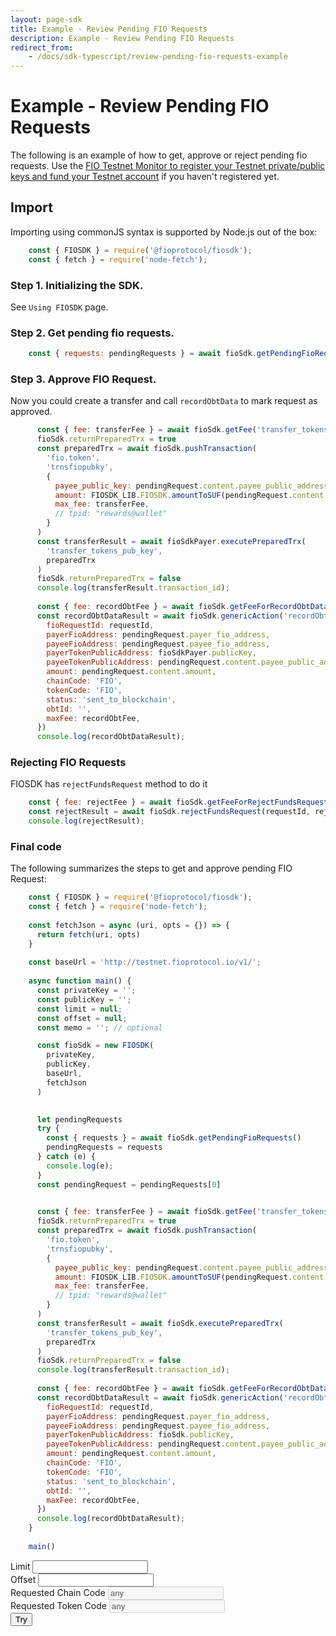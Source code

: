 ```yaml
---
layout: page-sdk
title: Example - Review Pending FIO Requests
description: Example - Review Pending FIO Requests
redirect_from:
    - /docs/sdk-typescript/review-pending-fio-requests-example
---
```


# Example - Review Pending FIO Requests

The following is an example of how to get, approve or reject pending fio requests. Use the [FIO Testnet Monitor to register your Testnet private/public keys and fund your Testnet account]({{site.baseurl}}/docs/chain/testnet#integration-testing-with-fio-testnet) if you haven't registered yet.

## Import

Importing using commonJS syntax is supported by Node.js out of the box:

```javascript
    const { FIOSDK } = require('@fioprotocol/fiosdk');
    const { fetch } = require('node-fetch');
```

### Step 1. Initializing the SDK.

See `Using FIOSDK` page.

### Step 2. Get pending fio requests.

```javascript
    const { requests: pendingRequests } = await fioSdk.getPendingFioRequests()
```

### Step 3. Approve FIO Request.

Now you could create a transfer and call `recordObtData` to mark request as approved.

```javascript
      const { fee: transferFee } = await fioSdk.getFee('transfer_tokens_pub_key');
      fioSdk.returnPreparedTrx = true
      const preparedTrx = await fioSdk.pushTransaction(
        'fio.token',
        'trnsfiopubky',
        {
          payee_public_key: pendingRequest.content.payee_public_address,
          amount: FIOSDK_LIB.FIOSDK.amountToSUF(pendingRequest.content.amount),
          max_fee: transferFee,
          // tpid: "rewards@wallet"
        }
      )
      const transferResult = await fioSdkPayer.executePreparedTrx(
        'transfer_tokens_pub_key',
        preparedTrx
      )
      fioSdk.returnPreparedTrx = false
      console.log(transferResult.transaction_id);
    
      const { fee: recordObtFee } = await fioSdk.getFeeForRecordObtData(pendingRequest.payer_fio_address);
      const recordObtDataResult = await fioSdk.genericAction('recordObtData', {
        fioRequestId: requestId,
        payerFioAddress: pendingRequest.payer_fio_address,
        payeeFioAddress: pendingRequest.payee_fio_address,
        payerTokenPublicAddress: fioSdkPayer.publicKey,
        payeeTokenPublicAddress: pendingRequest.content.payee_public_address,
        amount: pendingRequest.content.amount,
        chainCode: 'FIO',
        tokenCode: 'FIO',
        status: 'sent_to_blockchain',
        obtId: '',
        maxFee: recordObtFee,
      })
      console.log(recordObtDataResult);
```

### Rejecting FIO Requests

FIOSDK has `rejectFundsRequest` method to do it

```javascript
    const { fee: rejectFee } = await fioSdk.getFeeForRejectFundsRequest(payerFioAddress)
    const rejectResult = await fioSdk.rejectFundsRequest(requestId, rejectFee)
    console.log(rejectResult);
```

### Final code

The following summarizes the steps to get and approve pending FIO Request:

```javascript
    const { FIOSDK } = require('@fioprotocol/fiosdk');
    const { fetch } = require('node-fetch');
    
    const fetchJson = async (uri, opts = {}) => {
      return fetch(uri, opts)
    }
   
    const baseUrl = 'http://testnet.fioprotocol.io/v1/';
    
    async function main() {
      const privateKey = '';
      const publicKey = '';
      const limit = null;
      const offset = null;
      const memo = ''; // optional

      const fioSdk = new FIOSDK(
        privateKey,
        publicKey,
        baseUrl,
        fetchJson
      )

    
      let pendingRequests
      try {
        const { requests } = await fioSdk.getPendingFioRequests()
        pendingRequests = requests
      } catch (e) {
        console.log(e);
      }
      const pendingRequest = pendingRequests[0]

    
      const { fee: transferFee } = await fioSdk.getFee('transfer_tokens_pub_key');
      fioSdk.returnPreparedTrx = true
      const preparedTrx = await fioSdk.pushTransaction(
        'fio.token',
        'trnsfiopubky',
        {
          payee_public_key: pendingRequest.content.payee_public_address,
          amount: FIOSDK_LIB.FIOSDK.amountToSUF(pendingRequest.content.amount),
          max_fee: transferFee,
          // tpid: "rewards@wallet"
        }
      )
      const transferResult = await fioSdk.executePreparedTrx(
        'transfer_tokens_pub_key',
        preparedTrx
      )
      fioSdk.returnPreparedTrx = false
      console.log(transferResult.transaction_id);
    
      const { fee: recordObtFee } = await fioSdk.getFeeForRecordObtData(pendingRequest.payer_fio_address);
      const recordObtDataResult = await fioSdk.genericAction('recordObtData', {
        fioRequestId: requestId,
        payerFioAddress: pendingRequest.payer_fio_address,
        payeeFioAddress: pendingRequest.payee_fio_address,
        payerTokenPublicAddress: fioSdk.publicKey,
        payeeTokenPublicAddress: pendingRequest.content.payee_public_address,
        amount: pendingRequest.content.amount,
        chainCode: 'FIO',
        tokenCode: 'FIO',
        status: 'sent_to_blockchain',
        obtId: '',
        maxFee: recordObtFee,
      })
      console.log(recordObtDataResult);
    }
    
    main()
```

<div id="respond-fio-request-example-container" class="row position-relative">
    <div class="col-6">
        <div class="form-group">
            <div class="row">
                <div class="col-6">
                    <label for="fio-request-limit">Limit</label>
                    <input id="fio-request-limit" type="number" class="form-control" />
                </div>
                <div class="col-6">
                    <label for="fio-request-offset">Offset</label>
                    <input id="fio-request-offset" type="number" class="form-control" />
                 </div>
            </div>
        </div>
        <div class="form-group">
            <div class="row">
                <div class="col-6">
                    <label>Requested Chain Code</label>
                    <input type="text" disabled class="form-control" value="any" />
                </div>
                <div class="col-6">
                    <label>Requested Token Code</label>
                    <input type="text" disabled class="form-control" value="any" />
                 </div>
            </div>
        </div>
        <button id="try-answer-fio-request" class="btn btn-default btn--blue">Try</button>
    </div>
    <div id="spinner" class="fa-3x d-none" role="status">
        <i class="fas fa-spinner fa-spin"></i>
    </div>
</div>

